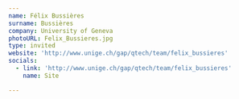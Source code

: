```yaml
---
name: Félix Bussières
surname: Bussières
company: University of Geneva
photoURL: Felix_Bussieres.jpg
type: invited
website: 'http://www.unige.ch/gap/qtech/team/felix_bussieres'
socials:
  - link: 'http://www.unige.ch/gap/qtech/team/felix_bussieres'
    name: Site

---
```

